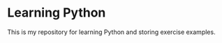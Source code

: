 # Learning Python
This is my repository for learning Python and storing exercise examples.

[lil-course-url]: https://www.linkedin.com/learning/learning-python-14393370
[lil-thumbnail-url]: https://cdn.lynda.com/course/2896241/2896241-1637338967910-16x9.jpg

